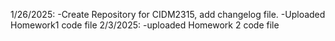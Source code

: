 1/26/2025: 
-Create Repository for CIDM2315, add changelog file.
-Uploaded Homework1 code file
2/3/2025:
-uploaded Homework 2 code file
